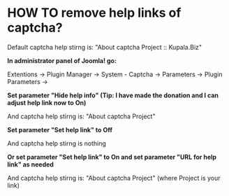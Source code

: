 # HOW TO remove help links of captcha? #

Default captcha help stirng is:
"About captcha Project ::  Kupala.Biz"


**In administrator panel of Joomla! go:**

Extentions -> Plugin Manager -> System - Captcha -> Parameters -> Plugin Parameters ->

**Set parameter "Hide help info" (Tip: I have made the donation and I can adjust help link now to On)**

And captcha help stirng is:
"About captcha Project"

**Set parameter "Set help link" to Off**

And captcha help stirng is nothing

**Or set parameter "Set help link" to On and set parameter "URL for help link" as needed**

And captcha help stirng is:
"About captcha Project" (where Project is your link)